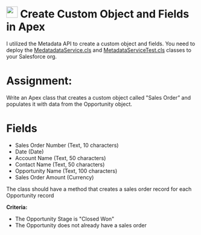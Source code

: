 # <img src="https://cdn-icons-png.flaticon.com/512/873/873143.png" width=30 /> Create Custom Object and Fields in Apex

I utilized the Metadata API to create a custom object and fields.
You need to deploy the [MedatadataService.cls](https://github.com/certinia/apex-mdapi/blob/master/apex-mdapi/src/classes/MetadataService.cls) and [MetadataServiceTest.cls](https://github.com/certinia/apex-mdapi/blob/master/apex-mdapi/src/classes/MetadataServiceTest.cls) classes to your Salesforce org.

# Assignment:

Write an Apex class that creates a custom object called "Sales Order” and populates it with data from the Opportunity object.

# Fields

-   Sales Order Number (Text, 10 characters)
-   Date (Date)
-   Account Name (Text, 50 characters)
-   Contact Name (Text, 50 characters)
-   Opportunity Name (Text, 100 characters)
-   Sales Order Amount (Currency)

The class should have a method that creates a sales order record for each Opportunity record

**Criteria:**

-   The Opportunity Stage is "Closed Won"
-   The Opportunity does not already have a sales order
